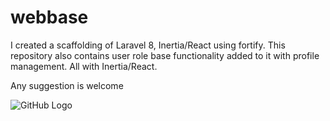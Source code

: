 # webbase
I created a scaffolding of Laravel 8, Inertia/React using fortify.
This repository also contains user role base functionality added to it with profile management. All with Inertia/React.

Any suggestion is welcome

![GitHub Logo](https://user-images.githubusercontent.com/4842675/94345562-c165d180-fff4-11ea-84bf-05f473b01649.png)
